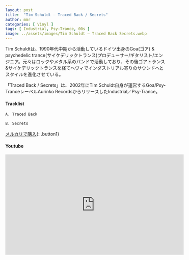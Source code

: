 ```yaml
---
layout: post
title:  "Tim Schuldt – Traced Back / Secrets"
author: mmr
categories: [ Vinyl ]
tags: [ Industrial, Psy-Trance, 00s ]
image: ../assets/images/Tim Schuldt – Traced Back Secrets.webp
---
```


Tim Schuldtは、1990年代中期から活動しているドイツ出身のGoa(ゴア) & psychedelic trance(サイケデリックトランス)プロデューサー/ギタリスト/エンジニア。元々はロックやメタル系のバンドで活動しており、その後ゴアトランス&サイケデリックトランスを経てヘヴィでインダストリアル寄りのサウンドへとスタイルを進化させている。

「Traced Back / Secrets」は、2002年にTim Schuldt自身が運営するGoa/Psy-TranceレーベルAurinko RecordsからリリースしたIndustrial／Psy-Trance。

#### Tracklist
```md
A. Traced Back

B. Secrets
```

[メルカリで購入](https://jp.mercari.com/item/m88430330442?afid=6142608987){: .button1}

#### Youtube
<iframe width="560" height="315" src="https://www.youtube.com/embed/b1bVKNeVY5Y?si=JzfvMTsDudpLCda6" title="YouTube video player" frameborder="0" allow="accelerometer; autoplay; clipboard-write; encrypted-media; gyroscope; picture-in-picture; web-share" referrerpolicy="strict-origin-when-cross-origin" allowfullscreen></iframe>